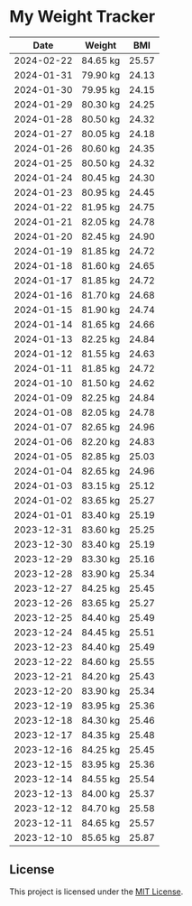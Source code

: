 # My Weight Tracker
| Date | Weight | BMI |
| --- | --- | --- |
| 2024-02-22 | 84.65 kg | 25.57 |
| 2024-01-31 | 79.90 kg | 24.13 |
| 2024-01-30 | 79.95 kg | 24.15 |
| 2024-01-29 | 80.30 kg | 24.25 |
| 2024-01-28 | 80.50 kg | 24.32 |
| 2024-01-27 | 80.05 kg | 24.18 |
| 2024-01-26 | 80.60 kg | 24.35 |
| 2024-01-25 | 80.50 kg | 24.32 |
| 2024-01-24 | 80.45 kg | 24.30 |
| 2024-01-23 | 80.95 kg | 24.45 |
| 2024-01-22 | 81.95 kg | 24.75 |
| 2024-01-21 | 82.05 kg | 24.78 |
| 2024-01-20 | 82.45 kg | 24.90 |
| 2024-01-19 | 81.85 kg | 24.72 |
| 2024-01-18 | 81.60 kg | 24.65 |
| 2024-01-17 | 81.85 kg | 24.72 |
| 2024-01-16 | 81.70 kg | 24.68 |
| 2024-01-15 | 81.90 kg | 24.74 |
| 2024-01-14 | 81.65 kg | 24.66 |
| 2024-01-13 | 82.25 kg | 24.84 |
| 2024-01-12 | 81.55 kg | 24.63 |
| 2024-01-11 | 81.85 kg | 24.72 |
| 2024-01-10 | 81.50 kg | 24.62 |
| 2024-01-09 | 82.25 kg | 24.84 |
| 2024-01-08 | 82.05 kg | 24.78 |
| 2024-01-07 | 82.65 kg | 24.96 |
| 2024-01-06 | 82.20 kg | 24.83 |
| 2024-01-05 | 82.85 kg | 25.03 |
| 2024-01-04 | 82.65 kg | 24.96 |
| 2024-01-03 | 83.15 kg | 25.12 |
| 2024-01-02 | 83.65 kg | 25.27 |
| 2024-01-01 | 83.40 kg | 25.19 |
| 2023-12-31 | 83.60 kg | 25.25 |
| 2023-12-30 | 83.40 kg | 25.19 |
| 2023-12-29 | 83.30 kg | 25.16 |
| 2023-12-28 | 83.90 kg | 25.34 |
| 2023-12-27 | 84.25 kg | 25.45 |
| 2023-12-26 | 83.65 kg | 25.27 |
| 2023-12-25 | 84.40 kg | 25.49 |
| 2023-12-24 | 84.45 kg | 25.51 |
| 2023-12-23 | 84.40 kg | 25.49 |
| 2023-12-22 | 84.60 kg | 25.55 |
| 2023-12-21 | 84.20 kg | 25.43 |
| 2023-12-20 | 83.90 kg | 25.34 |
| 2023-12-19 | 83.95 kg | 25.36 |
| 2023-12-18 | 84.30 kg | 25.46 |
| 2023-12-17 | 84.35 kg | 25.48 |
| 2023-12-16 | 84.25 kg | 25.45 |
| 2023-12-15 | 83.95 kg | 25.36 |
| 2023-12-14 | 84.55 kg | 25.54 |
| 2023-12-13 | 84.00 kg | 25.37 |
| 2023-12-12 | 84.70 kg | 25.58 |
| 2023-12-11 | 84.65 kg | 25.57 |
| 2023-12-10 | 85.65 kg | 25.87 |

## License

This project is licensed under the [MIT License](LICENSE).

